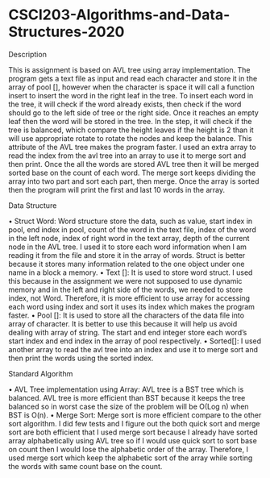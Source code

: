 # CSCI203-Algorithms-and-Data-Structures-2020

Description

This is assignment is based on AVL tree using array implementation. The program gets a text file as input and read each character and store it in the array of pool [], however when the character is space it will call a function insert to insert the word in the right leaf in the tree. To insert each word in the tree, it will check if the word already exists, then check if the word should go to the left side of tree or the right side. Once it reaches an empty leaf then the word will be stored in the tree. 
In the step, it will check if the tree is balanced, which compare the height leaves if the height is 2 than it will use appropriate rotate to rotate the nodes and keep the balance. This attribute of the AVL tree makes the program faster. I used an extra array to read the index from the avl tree into an array to use it to merge sort and then print.
Once the all the words are stored AVL tree then it will be merged sorted base on the count of each word. The merge sort keeps dividing the array into two part and sort each part, then merge. 
Once the array is sorted then the program will print the first and last 10 words in the array. 


Data Structure 

•	Struct Word: Word structure store the data, such as value, start index in pool, end index in pool, count of the word in the text file, index of the word in the left node, index of right word in the text array, depth of the current node in the AVL tree. I used it to store each word information when I am reading it from the file and store it in the array of words. Struct is better because it stores many information related to the one object under one name in a block a memory.
•	Text []: It is used to store word struct. I used this because in the assignment we were not supposed to use dynamic memory and in the left and right side of the words, we needed to store index, not Word. Therefore, it is more efficient to use array for accessing each word using index and sort it uses its index which makes the program faster. 
•	Pool []: It is used to store all the characters of the data file into array of character. It is better to use this because it will help us avoid dealing with array of string. The start and end integer store each word’s start index and end index in the array of pool respectively. 
•	Sorted[]: I used another array to read the avl tree into an index and use it to merge sort and then print the words using the sorted index. 


Standard Algorithm 

•	AVL Tree implementation using Array: AVL tree is a BST tree which is balanced. AVL tree is more efficient than BST because it keeps the tree balanced so in worst case the size of the problem will be O(Log n) when BST is O(n).
•	Merge Sort: Merge sort is more efficient compare to the other sort algorithm. I did few tests and I figure out the both quick sort and merge sort are both efficient that I used merge sort because I already have sorted array alphabetically using AVL tree so if I would use quick sort to sort base on count then I would lose the alphabetic order of the array. Therefore, I used merge sort which keep the alphabetic sort of the array while sorting the words with same count base on the count.  
